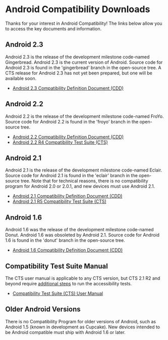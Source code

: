<!--
   Copyright 2010 The Android Open Source Project 

   Licensed under the Apache License, Version 2.0 (the "License"); 
   you may not use this file except in compliance with the License.
   You may obtain a copy of the License at

       http://www.apache.org/licenses/LICENSE-2.0

   Unless required by applicable law or agreed to in writing, software
   distributed under the License is distributed on an "AS IS" BASIS,
   WITHOUT WARRANTIES OR CONDITIONS OF ANY KIND, either express or implied.
   See the License for the specific language governing permissions and
   limitations under the License.
-->

# Android Compatibility Downloads #

Thanks for your interest in Android Compatibility! The links below allow
you to access the key documents and information.

## Android 2.3 ##

Android 2.3 is the release of the development milestone code-named
Gingerbread. Android 2.3 is the current version of Android. Source code for
Android 2.3 is found in the 'gingerbread' branch in the open-source tree. A
CTS release for Android 2.3 has not yet been prepared, but one will be
available soon.

- [Android 2.3 Compatibility Definition Document (CDD)](2.3/android-2.3.3-cdd.pdf)
<!-- [Android 2.2 R4 Compatibility Test Suite (CTS)](http://dl.google.com/dl/android/cts/android-cts-2.2_r4-x86.zip) -->

## Android 2.2 ##

Android 2.2 is the release of the development milestone code-named
FroYo. Source code for Android 2.2 is found in the 'froyo' branch in the
open-source tree.

- [Android 2.2 Compatibility Definition Document (CDD)](2.2/android-2.2-cdd.pdf)
- [Android 2.2 R4 Compatibility Test Suite (CTS)](http://dl.google.com/dl/android/cts/android-cts-2.2_r4-x86.zip)

## Android 2.1 ##

Android 2.1 is the release of the development milestone code-named
Eclair. Source code for Android 2.1 is found in the 'eclair' branch in the
open-source tree. Note that for technical reasons, there is no compatibility
program for Android 2.0 or 2.0.1, and new devices must use Android 2.1.

- [Android 2.1 Compatibility Definition Document (CDD)](2.1/android-2.1-cdd.pdf)
- [Android 2.1 R5 Compatibility Test Suite (CTS)](http://dl.google.com/dl/android/cts/android-cts-2.1_r5-x86.zip)

## Android 1.6 ##

Android 1.6 was the release of the development milestone code-named Donut.
Android 1.6 was obsoleted by Android 2.1. Source code for Android 1.6 is found
in the 'donut' branch in the open-source tree.

- [Android 1.6 Compatibility Definition Document (CDD)](1.6/android-1.6-cdd.pdf)

## Compatibility Test Suite Manual ##

The CTS user manual is applicable to any CTS version, but CTS 2.1 R2 and
beyond require [additional steps](cts-intro.html) to run the accessibility tests.

- [Compatibility Test Suite (CTS) User Manual](android-cts-manual-r4.pdf)

## Older Android Versions ##

There is no Compatibility Program for older versions of Android, such as Android
1.5 (known in development as Cupcake). New devices intended to be Android
compatible must ship with Android 1.6 or later.
